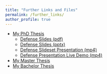 ```yaml
---
title: "Further Links and Files"
permalink: /further_links/
author_profile: true
---
```


- [My PhD Thesis](https://simon-bachhuber.github.io/files/thesis_phd.pdf)
    - [Defense Slides (pdf)]()
    - [Defense Slides (pptx)]()
    - [Defense Slideset Presentation (mp4)]()
    - [Defense Presentation Live Demo (mp4)](https://simon-bachhuber.github.io/files/live_demo_2025-03-18.mp4)
- [My Master Thesis](https://simon-bachhuber.github.io/files/thesis_master.pdf)
- [My Bachelor Thesis](https://simon-bachhuber.github.io/files/thesis_bachelor.pdf)
